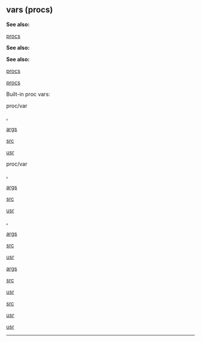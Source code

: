

 vars (procs)
--------------




**See also:** 


[procs](#/proc) 



**See also:** 

**See also:**

[procs](#/proc) 

[procs](#/proc)

 Built-in proc vars:





 proc/var
 

[.](#/proc/var/%2e) 

[args](#/proc/var/args) 

[src](#/proc/var/src) 

[usr](#/proc/var/usr) 






 proc/var


[.](#/proc/var/%2e) 

[args](#/proc/var/args) 

[src](#/proc/var/src) 

[usr](#/proc/var/usr) 




[.](#/proc/var/%2e)

[args](#/proc/var/args) 

[src](#/proc/var/src) 

[usr](#/proc/var/usr) 



[args](#/proc/var/args)

[src](#/proc/var/src) 

[usr](#/proc/var/usr) 


[src](#/proc/var/src)

[usr](#/proc/var/usr) 

[usr](#/proc/var/usr)


---


